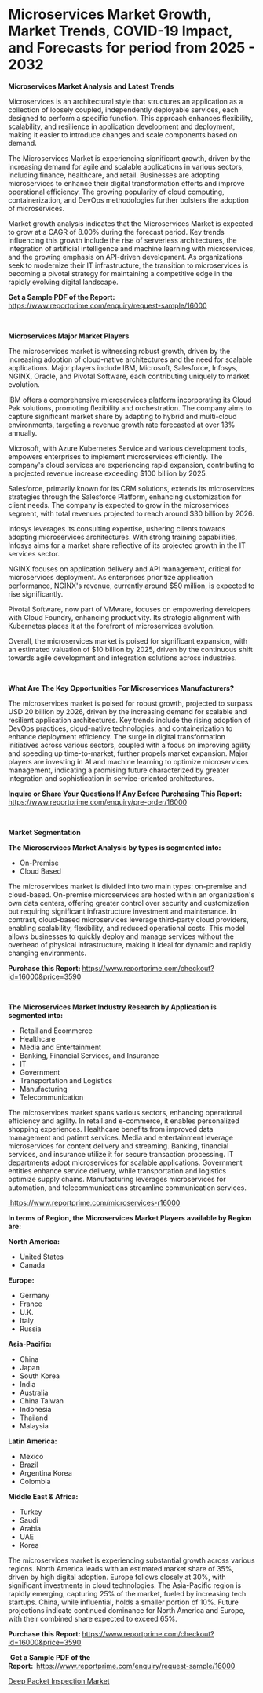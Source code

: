 <p><h1>Microservices Market Growth, Market Trends, COVID-19 Impact, and Forecasts for period from 2025 - 2032</h1></p><p><strong>Microservices Market Analysis and Latest Trends</strong></p>
<p><p>Microservices is an architectural style that structures an application as a collection of loosely coupled, independently deployable services, each designed to perform a specific function. This approach enhances flexibility, scalability, and resilience in application development and deployment, making it easier to introduce changes and scale components based on demand.</p><p>The Microservices Market is experiencing significant growth, driven by the increasing demand for agile and scalable applications in various sectors, including finance, healthcare, and retail. Businesses are adopting microservices to enhance their digital transformation efforts and improve operational efficiency. The growing popularity of cloud computing, containerization, and DevOps methodologies further bolsters the adoption of microservices.</p><p>Market growth analysis indicates that the Microservices Market is expected to grow at a CAGR of 8.00% during the forecast period. Key trends influencing this growth include the rise of serverless architectures, the integration of artificial intelligence and machine learning with microservices, and the growing emphasis on API-driven development. As organizations seek to modernize their IT infrastructure, the transition to microservices is becoming a pivotal strategy for maintaining a competitive edge in the rapidly evolving digital landscape.</p></p>
<p><strong>Get a Sample PDF of the Report:&nbsp;</strong> <a href="https://www.reportprime.com/enquiry/request-sample/16000?utm_campaign=3148&utm_medium=2&utm_source=Github&utm_content=ia&utm_term=20032025&utm_id=microservices">https://www.reportprime.com/enquiry/request-sample/16000</a></p>
<p>&nbsp;</p>
<p><strong>Microservices Major Market Players</strong></p>
<p><p>The microservices market is witnessing robust growth, driven by the increasing adoption of cloud-native architectures and the need for scalable applications. Major players include IBM, Microsoft, Salesforce, Infosys, NGINX, Oracle, and Pivotal Software, each contributing uniquely to market evolution.</p><p>IBM offers a comprehensive microservices platform incorporating its Cloud Pak solutions, promoting flexibility and orchestration. The company aims to capture significant market share by adapting to hybrid and multi-cloud environments, targeting a revenue growth rate forecasted at over 13% annually.</p><p>Microsoft, with Azure Kubernetes Service and various development tools, empowers enterprises to implement microservices efficiently. The company's cloud services are experiencing rapid expansion, contributing to a projected revenue increase exceeding $100 billion by 2025.</p><p>Salesforce, primarily known for its CRM solutions, extends its microservices strategies through the Salesforce Platform, enhancing customization for client needs. The company is expected to grow in the microservices segment, with total revenues projected to reach around $30 billion by 2026.</p><p>Infosys leverages its consulting expertise, ushering clients towards adopting microservices architectures. With strong training capabilities, Infosys aims for a market share reflective of its projected growth in the IT services sector.</p><p>NGINX focuses on application delivery and API management, critical for microservices deployment. As enterprises prioritize application performance, NGINX's revenue, currently around $50 million, is expected to rise significantly.</p><p>Pivotal Software, now part of VMware, focuses on empowering developers with Cloud Foundry, enhancing productivity. Its strategic alignment with Kubernetes places it at the forefront of microservices evolution.</p><p>Overall, the microservices market is poised for significant expansion, with an estimated valuation of $10 billion by 2025, driven by the continuous shift towards agile development and integration solutions across industries.</p></p>
<p>&nbsp;</p>
<p><strong>What Are The Key Opportunities For Microservices Manufacturers?</strong></p>
<p><p>The microservices market is poised for robust growth, projected to surpass USD 20 billion by 2026, driven by the increasing demand for scalable and resilient application architectures. Key trends include the rising adoption of DevOps practices, cloud-native technologies, and containerization to enhance deployment efficiency. The surge in digital transformation initiatives across various sectors, coupled with a focus on improving agility and speeding up time-to-market, further propels market expansion. Major players are investing in AI and machine learning to optimize microservices management, indicating a promising future characterized by greater integration and sophistication in service-oriented architectures.</p></p>
<p><strong>Inquire or Share Your Questions If Any Before Purchasing This Report:</strong> <a href="https://www.reportprime.com/enquiry/pre-order/16000?utm_campaign=3148&utm_medium=2&utm_source=Github&utm_content=ia&utm_term=20032025&utm_id=microservices">https://www.reportprime.com/enquiry/pre-order/16000</a></p>
<p>&nbsp;</p>
<p><strong>Market Segmentation</strong></p>
<p><strong>The Microservices Market Analysis by types is segmented into:</strong></p>
<p><ul><li>On-Premise</li><li>Cloud Based</li></ul></p>
<p><p>The microservices market is divided into two main types: on-premise and cloud-based. On-premise microservices are hosted within an organization's own data centers, offering greater control over security and customization but requiring significant infrastructure investment and maintenance. In contrast, cloud-based microservices leverage third-party cloud providers, enabling scalability, flexibility, and reduced operational costs. This model allows businesses to quickly deploy and manage services without the overhead of physical infrastructure, making it ideal for dynamic and rapidly changing environments.</p></p>
<p><strong>Purchase this Report:&nbsp;</strong><a href="https://www.reportprime.com/checkout?id=16000&price=3590&utm_campaign=3148&utm_medium=2&utm_source=Github&utm_content=ia&utm_term=20032025&utm_id=microservices">https://www.reportprime.com/checkout?id=16000&price=3590</a></p>
<p>&nbsp;</p>
<p><strong>The Microservices Market Industry Research by Application is segmented into:</strong></p>
<p><ul><li>Retail and Ecommerce</li><li>Healthcare</li><li>Media and Entertainment</li><li>Banking, Financial Services, and Insurance</li><li>IT</li><li>Government</li><li>Transportation and Logistics</li><li>Manufacturing</li><li>Telecommunication</li></ul></p>
<p><p>The microservices market spans various sectors, enhancing operational efficiency and agility. In retail and e-commerce, it enables personalized shopping experiences. Healthcare benefits from improved data management and patient services. Media and entertainment leverage microservices for content delivery and streaming. Banking, financial services, and insurance utilize it for secure transaction processing. IT departments adopt microservices for scalable applications. Government entities enhance service delivery, while transportation and logistics optimize supply chains. Manufacturing leverages microservices for automation, and telecommunications streamline communication services.</p></p>
<p><a href="https://www.reportprime.com/microservices-r16000?utm_campaign=3148&utm_medium=2&utm_source=Github&utm_content=ia&utm_term=20032025&utm_id=microservices">&nbsp;https://www.reportprime.com/microservices-r16000</a></p>
<p><strong>In terms of Region, the Microservices Market Players available by Region are:</strong></p>
<p>
    <p> <strong> North America: </strong>
        <ul>
            <li>United States</li>
            <li>Canada</li>
        </ul>
        </p> 
    <p> <strong> Europe: </strong>
        <ul>
            <li>Germany</li>
            <li>France</li>
            <li>U.K.</li>
            <li>Italy</li>
            <li>Russia</li>
        </ul>
        </p> 
    <p> <strong> Asia-Pacific: </strong>
        <ul>
            <li>China</li>
            <li>Japan</li>
            <li>South Korea</li>
            <li>India</li>
            <li>Australia</li>
            <li>China Taiwan</li>
            <li>Indonesia</li>
            <li>Thailand</li>
            <li>Malaysia</li>
        </ul>
        </p> 
    <p> <strong> Latin America: </strong>
        <ul>
            <li>Mexico</li>
            <li>Brazil</li>
            <li>Argentina Korea</li>
            <li>Colombia</li>
        </ul>
        </p> 
    <p> <strong> Middle East & Africa: </strong>
        <ul>
            <li>Turkey</li>
            <li>Saudi</li>
            <li>Arabia</li>
            <li>UAE</li>
            <li>Korea</li>
        </ul>
    </p>
    </p>
<p><p>The microservices market is experiencing substantial growth across various regions. North America leads with an estimated market share of 35%, driven by high digital adoption. Europe follows closely at 30%, with significant investments in cloud technologies. The Asia-Pacific region is rapidly emerging, capturing 25% of the market, fueled by increasing tech startups. China, while influential, holds a smaller portion of 10%. Future projections indicate continued dominance for North America and Europe, with their combined share expected to exceed 65%.</p></p>
<p><strong>Purchase this Report: </strong><a href="https://www.reportprime.com/checkout?id=16000&price=3590&utm_campaign=3148&utm_medium=2&utm_source=Github&utm_content=ia&utm_term=20032025&utm_id=microservices">https://www.reportprime.com/checkout?id=16000&price=3590</a></p>
<p>&nbsp;<strong>Get a Sample PDF of the Report:&nbsp;&nbsp;</strong><a href="https://www.reportprime.com/enquiry/request-sample/16000?utm_campaign=3148&utm_medium=2&utm_source=Github&utm_content=ia&utm_term=20032025&utm_id=microservices">https://www.reportprime.com/enquiry/request-sample/16000</a></p>
<p><strong></strong></p>
<p><p><a href="https://github.com/ajegiobitsa/Market-Research-Report-List-1/blob/main/deep-packet-inspection-market.md?utm_campaign=3148&utm_medium=2&utm_source=Github&utm_content=ia&utm_term=20032025&utm_id=microservices">Deep Packet Inspection Market</a></p></p>